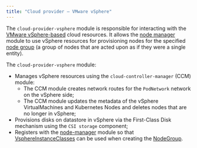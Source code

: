 ```yaml
---
title: "Сloud provider — VMware vSphere"
---
```


The `cloud-provider-vsphere` module is responsible for interacting with the [VMware vSphere-based](https://www.vmware.com/products/vsphere.html) cloud resources. It allows the [node manager](../../modules/040-node-manager/) module to use vSphere resources for provisioning nodes for the specified [node group](../../modules/040-node-manager/cr.html#nodegroup) (a group of nodes that are acted upon as if they were a single entity).

The `cloud-provider-vsphere` module:
- Manages vSphere resources using the `cloud-controller-manager` (CCM) module:
    * The CCM module creates network routes for the `PodNetwork` network on the vSphere side;
    * The CCM module updates the metadata of the vSphere VirtualMachines and Kubernetes Nodes and deletes nodes that are no longer in vSphere;
- Provisions disks on datastore in vSphere via the First-Class Disk mechanism using the `CSI storage` component;
- Registers with the [node-manager](../../modules/040-node-manager/) module so that [VsphereInstanceClasses](cr.html#vsphereinstanceclass) can be used when creating the [NodeGroup](../../modules/040-node-manager/cr.html#nodegroup).
